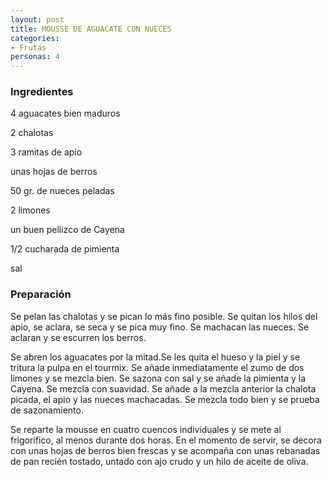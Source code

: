 ```yaml
---
layout: post
title: MOUSSE DE AGUACATE CON NUECES
categories:
- Frutas
personas: 4 
---
```

<h3>Ingredientes</h3>
4 aguacates bien maduros

2 chalotas

3 ramitas de apio

unas hojas de berros

50 gr. de nueces peladas

2 limones

un buen pellizco de Cayena

1/2 cucharada de pimienta

sal

<h3>Preparación</h3>
Se pelan las chalotas y se pican lo más fino posible. Se quitan los hilos del apio, se aclara, se seca y se pica muy fino. Se machacan las nueces. Se aclaran y se escurren los berros.

Se abren los aguacates por la mitad.Se les quita el hueso y la piel y se tritura la pulpa en el tourmix. Se añade inmediatamente el zumo de dos limones y se mezcla bien. Se sazona con sal y se añade la pimienta y la Cayena. Se mezcla con suavidad. Se añade a la mezcla anterior la chalota picada, el apio y las nueces machacadas. Se mezcla todo bien y se prueba de sazonamiento.

Se reparte la mousse en cuatro cuencos individuales y se mete al frigorífico, al menos durante dos horas. En el momento de servir, se decora con unas hojas de berros bien frescas y se acompaña con unas rebanadas de pan recién tostado, untado con ajo crudo y un hilo de aceite de oliva.